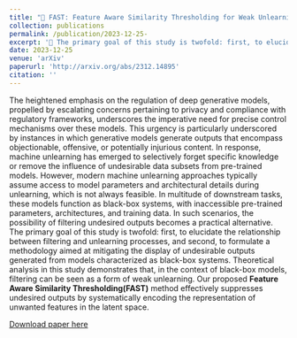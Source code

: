 ```yaml
---
title: "🔬 FAST: Feature Aware Similarity Thresholding for Weak Unlearning in Black-Box Generative Models"
collection: publications
permalink: /publication/2023-12-25- 
excerpt: '🎯 The primary goal of this study is twofold: first, to elucidate the relationship between filtering and unlearning processes, and second, to formulate a methodology aimed at mitigating the display of undesirable outputs generated from models characterized as black-box systems.'
date: 2023-12-25
venue: 'arXiv'
paperurl: 'http://arxiv.org/abs/2312.14895'
citation: ''
---
```

The heightened emphasis on the regulation of deep generative models, propelled by escalating concerns pertaining to privacy and compliance with regulatory frameworks, underscores the imperative need for precise control mechanisms over these models. This urgency is particularly underscored by instances in which generative models generate outputs that encompass objectionable, offensive, or potentially injurious content. In response, machine unlearning has emerged to selectively forget specific knowledge or remove the influence of undesirable data subsets from pre-trained models. However, modern machine unlearning approaches typically assume access to model parameters and architectural details during unlearning, which is not always feasible. In multitude of downstream tasks, these models function as black-box systems, with inaccessible pre-trained parameters, architectures, and training data. In such scenarios, the possibility of filtering undesired outputs becomes a practical alternative. The primary goal of this study is twofold: first, to elucidate the relationship between filtering and unlearning processes, and second, to formulate a methodology aimed at mitigating the display of undesirable outputs generated from models characterized as black-box systems. Theoretical analysis in this study demonstrates that, in the context of black-box models, filtering can be seen as a form of weak unlearning. Our proposed **Feature Aware Similarity Thresholding(FAST)** method effectively suppresses undesired outputs by systematically encoding the representation of unwanted features in the latent space.

[Download paper here](http://arxiv.org/abs/2312.14895)
